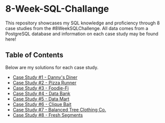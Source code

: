 # 8-Week-SQL-Challange
This repository showcases my SQL knowledge and proficiency through 8 case studies from the #8WeekSQLChallenge. All data comes from a PostgreSQL database and information on each case study may be found here!


## Table of Contents
Below are my solutions for each case study.
- [Case Study #1 - Danny's Diner](#case-study-1---dannys-diner)
- [Case Study #2 - Pizza Runner]()
- [Case Study #3 - Foodie-Fi]()
- [Case Study #4 - Data Bank]()
- [Case Study #5 - Data Mart]()
- [Case Study #6 - Clique Bait]()
- [Case Study #7 - Balanced Tree Clothing Co.]()
- [Case Study #8 - Fresh Segments]()
